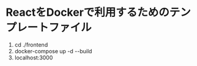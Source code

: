 
# ReactをDockerで利用するためのテンプレートファイル

1. cd ./frontend
2. docker-compose up -d --build
3. localhost:3000
